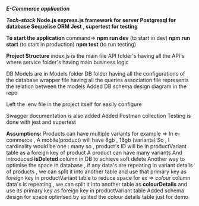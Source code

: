 ***E-Commerce application***

***Tech-stack***
    **Node.js
    express.js framework for server
    Postgresql for database
    Sequelise ORM
    Jest , supertest for testing**

**To start the application**
command=>
**npm run dev** (to start in dev)
**npm run start** (to start in production)
**npm test** (to run testing)


**Project Structure**
index.js is the main file
API folder's having all the API's
where service folder's having main business logic

DB Models are in Models folder
DB folder having all the configurations of the database
wrapper file having all the queries
association file represents the relation between the models
Added DB schema design diagram in the repo

Left the .env file in the project itself for easily configure

Swagger documentation is also added
Added Postman collection
Testing is done with jest and supertest


**Assumptions:**
    Products can have multiple variants 
    for example => In e-commerce , A mobile(product) will have 8gb , 16gb (variants)
    So , I cardinality would be one : many
    so , product's ID will be in productVariant table as a foreign key of product
    A product can have many variants
    And introduced **isDeleted** column in DB to achieve soft delete
    Another way to optimise the space in database , if any data's are repeating in variant details of products , 
    we can split it into another table and  use that primary key as foreign key in productVariant table to reduce space 
    for ex => _colour_ column data's is repeating , 
    we can split it into another table as **colourDetails** and use its primary key as foreign key in productVariant table
    Added schema design for space optimsed by splited the colour details table just for demo 
    
    
